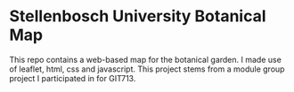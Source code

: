 # Stellenbosch University Botanical Map 

This repo contains a web-based map for the botanical garden. I made use of leaflet, html, css and javascript. This project stems from a module group project I participated in for GIT713. 
